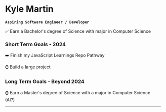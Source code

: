 # Kyle Martin

**`Aspiring Software Engineer / Developer`**

✅ Earn a Bachelor's degree of Science with major in Computer Science

### Short Term Goals - 2024

➡️ Finish my JavaScript Learnings Repo Pathway

⌚ Build a large project

### Long Term Goals - Beyond 2024

⌚ Earn a Master's degree of Science with a major in Computer Science (AI?)

--- 
